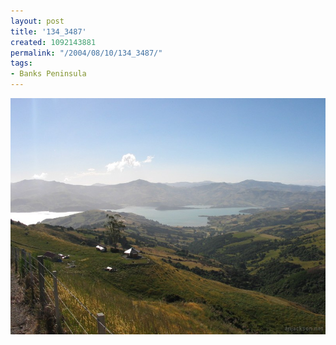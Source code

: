 ```yaml
---
layout: post
title: '134_3487'
created: 1092143881
permalink: "/2004/08/10/134_3487/"
tags:
- Banks Peninsula
---
```


<img src="/image/images/134_3487-1211.jpg"/>

